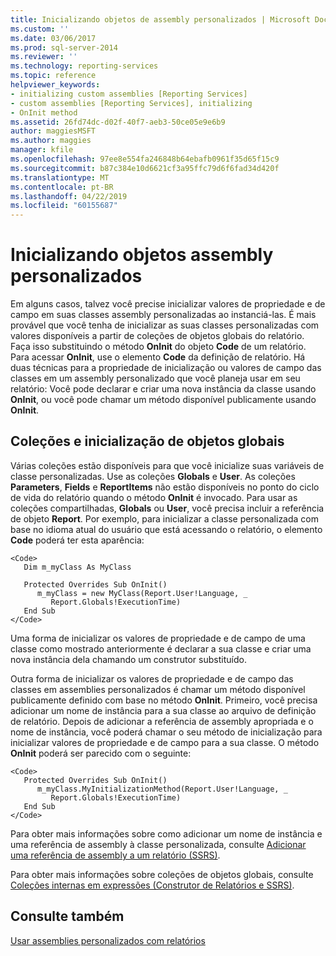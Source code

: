 ```yaml
---
title: Inicializando objetos de assembly personalizados | Microsoft Docs
ms.custom: ''
ms.date: 03/06/2017
ms.prod: sql-server-2014
ms.reviewer: ''
ms.technology: reporting-services
ms.topic: reference
helpviewer_keywords:
- initializing custom assemblies [Reporting Services]
- custom assemblies [Reporting Services], initializing
- OnInit method
ms.assetid: 26fd74dc-d02f-40f7-aeb3-50ce05e9e6b9
author: maggiesMSFT
ms.author: maggies
manager: kfile
ms.openlocfilehash: 97ee8e554fa246848b64ebafb0961f35d65f15c9
ms.sourcegitcommit: b87c384e10d6621cf3a95ffc79d6f6fad34d420f
ms.translationtype: MT
ms.contentlocale: pt-BR
ms.lasthandoff: 04/22/2019
ms.locfileid: "60155687"
---
```

# <a name="initializing-custom-assembly-objects"></a>Inicializando objetos assembly personalizados
  Em alguns casos, talvez você precise inicializar valores de propriedade e de campo em suas classes assembly personalizadas ao instanciá-las. É mais provável que você tenha de inicializar as suas classes personalizadas com valores disponíveis a partir de coleções de objetos globais do relatório. Faça isso substituindo o método **OnInit** do objeto **Code** de um relatório. Para acessar **OnInit**, use o elemento **Code** da definição de relatório. Há duas técnicas para a propriedade de inicialização ou valores de campo das classes em um assembly personalizado que você planeja usar em seu relatório: Você pode declarar e criar uma nova instância da classe usando **OnInit**, ou você pode chamar um método disponível publicamente usando **OnInit**.  
  
## <a name="global-object-collections-and-initialization"></a>Coleções e inicialização de objetos globais  
 Várias coleções estão disponíveis para que você inicialize suas variáveis de classe personalizadas. Use as coleções **Globals** e **User**. As coleções **Parameters**, **Fields** e **ReportItems** não estão disponíveis no ponto do ciclo de vida do relatório quando o método **OnInit** é invocado. Para usar as coleções compartilhadas, **Globals** ou **User**, você precisa incluir a referência de objeto **Report**. Por exemplo, para inicializar a classe personalizada com base no idioma atual do usuário que está acessando o relatório, o elemento **Code** poderá ter esta aparência:  
  
```  
<Code>  
   Dim m_myClass As MyClass  
  
   Protected Overrides Sub OnInit()  
      m_myClass = new MyClass(Report.User!Language, _  
         Report.Globals!ExecutionTime)  
   End Sub  
</Code>  
```  
  
 Uma forma de inicializar os valores de propriedade e de campo de uma classe como mostrado anteriormente é declarar a sua classe e criar uma nova instância dela chamando um construtor substituído.  
  
 Outra forma de inicializar os valores de propriedade e de campo das classes em assemblies personalizados é chamar um método disponível publicamente definido com base no método **OnInit**. Primeiro, você precisa adicionar um nome de instância para a sua classe ao arquivo de definição de relatório. Depois de adicionar a referência de assembly apropriada e o nome de instância, você poderá chamar o seu método de inicialização para inicializar valores de propriedade e de campo para a sua classe. O método **OnInit** poderá ser parecido com o seguinte:  
  
```  
<Code>  
   Protected Overrides Sub OnInit()  
      m_myClass.MyInitializationMethod(Report.User!Language, _  
         Report.Globals!ExecutionTime)  
   End Sub  
</Code>  
```  
  
 Para obter mais informações sobre como adicionar um nome de instância e uma referência de assembly à classe personalizada, consulte [Adicionar uma referência de assembly a um relatório &#40;SSRS&#41;](../report-design/add-an-assembly-reference-to-a-report-ssrs.md).  
  
 Para obter mais informações sobre coleções de objetos globais, consulte [Coleções internas em expressões &#40;Construtor de Relatórios e SSRS&#41;](../report-design/built-in-collections-in-expressions-report-builder.md).  
  
## <a name="see-also"></a>Consulte também  
 [Usar assemblies personalizados com relatórios](using-custom-assemblies-with-reports.md)  
  
  
